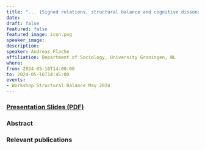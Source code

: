 ```yaml
---
title: "... (Signed relations, structural balance and cognitive dissonance ) ..."
date:
draft: false
featured: false
featured_image: icon.png
speaker_image:
description:
speaker: Andreas Flache 
affiliation: Department of Sociology, University Groningen, NL 
where:
from: 2024-05-16T14:00:00
to: 2024-05-16T14:45:00
events:
- Workshop Structural Balance May 2024
---
```


### [Presentation Slides (PDF)](xxx.pdf)


### Abstract


### Relevant publications

